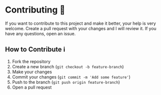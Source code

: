 # Contributing 🤝

If you want to contribute to this project and make it better, your help is very welcome. Create a pull request with your changes and I will review it. If you have any questions, open an issue.

## How to Contribute ℹ️

1. Fork the repository
2. Create a new branch (`git checkout -b feature-branch`)
3. Make your changes
4. Commit your changes (`git commit -m 'Add some feature'`)
5. Push to the branch (`git push origin feature-branch`)
6. Open a pull request